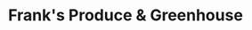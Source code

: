 ---
title: "Frank's Produce & Greenhouse"
url: /elkridge/franks-produce-and-greenhouse/
shop: farm
---